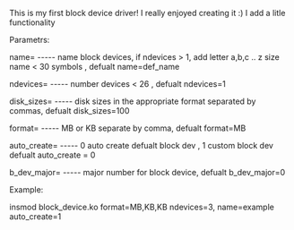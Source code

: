 This is my first block device driver! I really enjoyed creating it :)
I add a litle functionality

Parametrs:

name= ----- name block devices, if ndevices > 1, add letter a,b,c .. z
size name < 30 symbols ,
defualt name=def_name

ndevices= ----- number devices < 26 ,
defualt ndevices=1

disk_sizes= ----- disk sizes in the appropriate format separated by commas,
defualt disk_sizes=100

format= ----- MB or KB separate by comma,
defualt format=MB

auto_create= ----- 0 auto create defualt block dev , 1 custom block dev
defualt auto_create = 0

b_dev_major= ----- major number for block device,
defualt b_dev_major=0

Example:

insmod block_device.ko format=MB,KB,KB ndevices=3, name=example auto_create=1 
